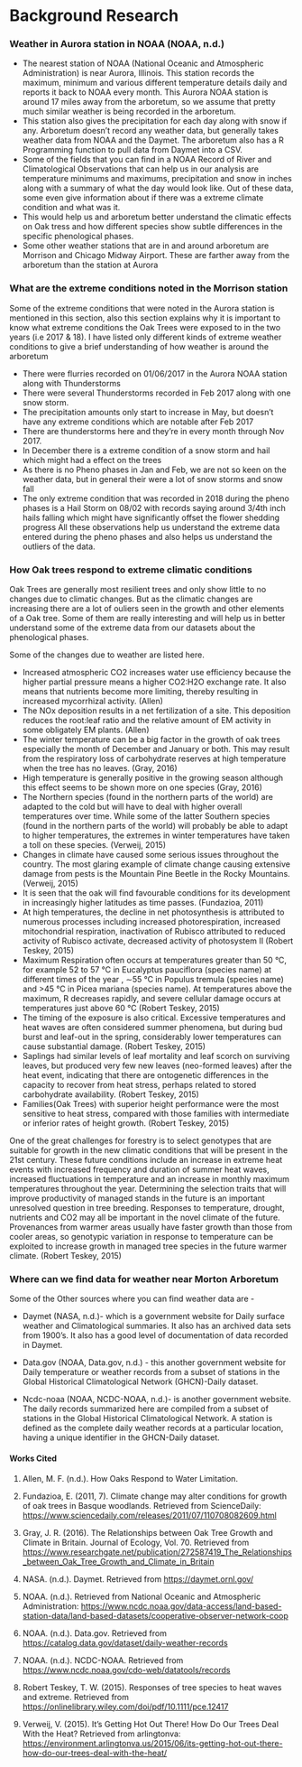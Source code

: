 # Background Research

### Weather in Aurora station in NOAA (NOAA, n.d.)

* The nearest station of NOAA (National Oceanic and Atmospheric Administration) is near Aurora, Illinois. This station records the maximum, minimum and various different temperature details daily and reports it back to NOAA every month. This Aurora NOAA station is around 17 miles away from the arboretum, so we assume that pretty much similar weather is being recorded in the arboretum. 
* This station also gives the precipitation for each day along with snow if any. Arboretum doesn’t record any weather data, but generally takes weather data from NOAA and the Daymet. The arboretum also has a R Programming function to pull data from Daymet into a CSV.  
* Some of the fields that you can find in a NOAA Record of River and Climatological Observations that can help us in our analysis are temperature minimums and maximums, precipitation and snow in inches along with a summary of what the day would look like. Out of these data, some even give information about if there was a extreme climate condition and what was it. 
* This would help us and arboretum better understand the climatic effects on Oak tress and how different species show subtle differences in the specific phenological phases. 
* Some other weather stations that are in and around arboretum are Morrison and Chicago Midway Airport. These are farther away from the arboretum than the station at Aurora

### What are the extreme conditions noted in the Morrison station 

Some of the extreme conditions that were noted in the Aurora station is mentioned in this section, also this section explains why it is important to know what extreme conditions the Oak Trees were exposed to in the two years (i.e 2017 & 18). I have listed only different kinds of extreme weather conditions to give a brief understanding of how weather is around the arboretum
*	There were flurries recorded on 01/06/2017 in the Aurora NOAA station along with Thunderstorms
*	There were several Thunderstorms recorded in Feb 2017 along with one snow storm.
*	The precipitation amounts only start to increase in May, but doesn’t have any extreme conditions which are notable after Feb 2017
*	There are thunderstorms here and they’re in every month through Nov 2017. 
*	In December there is a extreme condition of a snow storm and hail which might had a effect on the trees
*	As there is no Pheno phases in Jan and Feb, we are not so keen on the weather data, but in general their were a lot of snow storms and snow fall
*	The only extreme condition that was recorded in 2018 during the pheno phases is a Hail Storm on 08/02 with records saying around 3/4th inch hails falling which might have significantly offset the flower shedding progress
All these observations help us understand the extreme data entered during the pheno phases and also helps us understand the outliers of the data. 

### How Oak trees respond to extreme climatic conditions

Oak Trees are generally most resilient trees and only show little to no changes due to climatic changes. But as the climatic changes are increasing there are a lot of ouliers seen in the growth and other elements of a Oak tree. Some of them are really interesting and will help us in better understand some of the extreme data from our datasets about the phenological phases. 

Some of the changes due to weather are listed here.
*	Increased atmospheric CO2 increases water use efficiency because the higher partial pressure means a higher CO2:H2O exchange rate. It also means that nutrients become more limiting, thereby resulting in increased mycorrhizal activity. (Allen)
*	The NOx deposition results in a net fertilization of a site. This deposition reduces the root:leaf ratio and the relative amount of EM activity in some obligately EM plants. (Allen)
*	The winter temperature can be a big factor in the growth of oak trees especially the month of December and January or both. This may result from the respiratory loss of carbohydrate reserves at high temperature when the tree has no leaves. (Gray, 2016) 
*	High temperature is generally positive in the growing season although this effect seems to be shown more on one species (Gray, 2016)
*	The Northern species (found in the northern parts of the world) are adapted to the cold but will have to deal with higher overall temperatures over time. While some of the latter Southern species (found in the northern parts of the world) will probably be able to adapt to higher temperatures, the extremes in winter temperatures have taken a toll on these species. (Verweij, 2015)
*	Changes in climate have caused some serious issues throughout the country. The most glaring example of climate change causing extensive damage from pests is the Mountain Pine Beetle in the Rocky Mountains. (Verweij, 2015)
*	It is seen that the oak will find favourable conditions for its development in increasingly higher latitudes as time passes. (Fundazioa, 2011)
* At high temperatures, the decline in net photosynthesis is attributed to numerous processes including increased photorespiration, increased mitochondrial respiration, inactivation of Rubisco attributed to reduced activity of Rubisco activate, decreased activity of photosystem II (Robert Teskey, 2015) 
*	Maximum Respiration often occurs at temperatures greater than 50 °C, for example 52 to 57 °C in Eucalyptus pauciflora (species name) at different times of the year , ∼55 °C in Populus tremula (species name) and >45 °C in Picea mariana (species name). At temperatures above the maximum, R decreases rapidly, and severe cellular damage occurs at temperatures just above 60 °C (Robert Teskey, 2015)
*	The timing of the exposure is also critical. Excessive temperatures and heat waves are often considered summer phenomena, but during bud burst and leaf-out in the spring, considerably lower temperatures can cause substantial damage. (Robert Teskey, 2015)
*	Saplings had similar levels of leaf mortality and leaf scorch on surviving leaves, but produced very few new leaves (neo-formed leaves) after the heat event, indicating that there are ontogenetic differences in the capacity to recover from heat stress, perhaps related to stored carbohydrate availability. (Robert Teskey, 2015)
*	Families(Oak Trees) with superior height performance were the most sensitive to heat stress, compared with those families with intermediate or inferior rates of height growth. (Robert Teskey, 2015)

One of the great challenges for forestry is to select genotypes that are suitable for growth in the new climatic conditions that will be present in the 21st century. These future conditions include an increase in extreme heat events with increased frequency and duration of summer heat waves, increased fluctuations in temperature and an increase in monthly maximum temperatures throughout the year. Determining the selection traits that will improve productivity of managed stands in the future is an important unresolved question in tree breeding. Responses to temperature, drought, nutrients and CO2 may all be important in the novel climate of the future. Provenances from warmer areas usually have faster growth than those from cooler areas, so genotypic variation in response to temperature can be exploited to increase growth in managed tree species in the future warmer climate. (Robert Teskey, 2015)

### Where can we find data for weather near Morton Arboretum

Some of the Other sources where you can find weather data are -

* Daymet (NASA, n.d.)- which is a government website for Daily surface weather and Climatological summaries. It also has an archived data sets from 1900’s. It also has a good level of documentation of data recorded in Daymet.

* Data.gov (NOAA, Data.gov, n.d.) - this another government website for Daily temperature or weather records from a subset of stations in the Global Historical Climatological Network (GHCN)-Daily dataset.

* Ncdc-noaa (NOAA, NCDC-NOAA, n.d.)- is another government website. The daily records summarized here are compiled from a subset of stations in the Global Historical Climatological Network. A station is defined as the complete daily weather records at a particular location, having a unique identifier in the GHCN-Daily dataset.

#### Works Cited

1. Allen, M. F. (n.d.). How Oaks Respond to Water Limitation. 

2. Fundazioa, E. (2011, 7). Climate change may alter conditions for growth of oak trees in Basque woodlands. Retrieved from ScienceDaily: https://www.sciencedaily.com/releases/2011/07/110708082609.html

3. Gray, J. R. (2016). The Relationships between Oak Tree Growth and Climate in Britain. Journal of Ecology, Vol. 70. Retrieved from https://www.researchgate.net/publication/272587419_The_Relationships_between_Oak_Tree_Growth_and_Climate_in_Britain

4. NASA. (n.d.). Daymet. Retrieved from https://daymet.ornl.gov/

5. NOAA. (n.d.). Retrieved from National Oceanic and Atmospheric Administration: https://www.ncdc.noaa.gov/data-access/land-based-station-data/land-based-datasets/cooperative-observer-network-coop

6. NOAA. (n.d.). Data.gov. Retrieved from https://catalog.data.gov/dataset/daily-weather-records

7. NOAA. (n.d.). NCDC-NOAA. Retrieved from https://www.ncdc.noaa.gov/cdo-web/datatools/records

8. Robert Teskey, T. W. (2015). Responses of tree species to heat waves and extreme. Retrieved from https://onlinelibrary.wiley.com/doi/pdf/10.1111/pce.12417

9. Verweij, V. (2015). It’s Getting Hot Out There! How Do Our Trees Deal With the Heat? Retrieved from arlingtonva: https://environment.arlingtonva.us/2015/06/its-getting-hot-out-there-how-do-our-trees-deal-with-the-heat/



